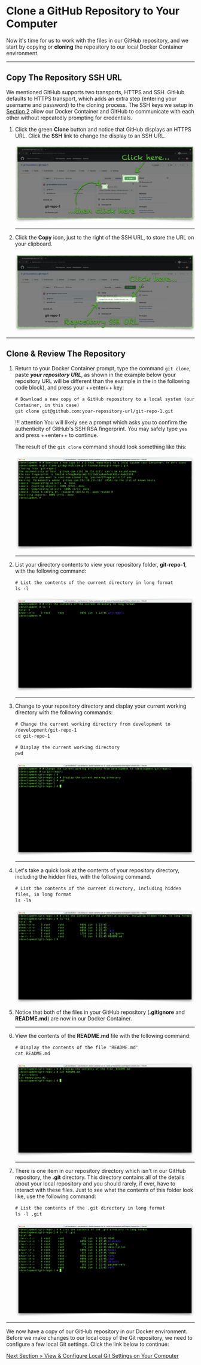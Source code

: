 # Clone a GitHub Repository to Your Computer

Now it's time for us to work with the files in our GitHub repository, and we start by copying or **cloning** the repository to our local Docker Container environment.

---

## Copy The Repository SSH URL

We mentioned GitHub supports two transports, HTTPS and SSH. GitHub defaults to HTTPS transport, which adds an extra step (entering your username and password) to the cloning process.  The SSH keys we setup in [Section 2](section_2.md "Setup GitHub Authentication") allow our Docker Container and GitHub to communicate with each other without repeatedly prompting for credentials.

1. Click the green **Clone** button and notice that GitHub displays an HTTPS URL. Click the **SSH** link to change the display to an SSH URL.

    ![github-clone-https](../images/github-clone-https.png "Clone repository button default transport")

    ---

2. Click the **Copy** icon, just to the right of the SSH URL, to store the URL on your clipboard.

    ![github-clone-ssh](../images/github-clone-ssh.png "Copy repository SSH URL")

---

## Clone & Review The Repository

1. Return to your Docker Container prompt, type the command `git clone`, paste **_your repository URL_**, as shown in the example below (your repository URL will be different than the example in the in the following code block), and press your ++enter++ key:

    ```shell
    # Download a new copy of a GitHub repository to a local system (our Container, in this case)
    git clone git@github.com:your-repository-url/git-repo-1.git
    ```

    !!! attention
        You will likely see a prompt which asks you to confirm the authenticity of GitHub's SSH RSA fingerprint. You may safely type `yes` and press ++enter++ to continue.

    The result of the `git clone` command should look something like this:

    ![git-clone](../images/git-clone.png "Clone GitHub repository")

    ---

2. List your directory contents to view your repository folder, **git-repo-1**, with the following command:

    ```shell
    # List the contents of the current directory in long format
    ls -l
    ```

    ![container-root-ls](../images/container-root-ls.png "List directory contents")

    ---

3. Change to your repository directory and display your current working directory with the following commands:

    ```shell
    # Change the current working directory from development to /development/git-repo-1
    cd git-repo-1
    ```

    ```shell
    # Display the current working directory
    pwd
    ```

    ![container-cd-repo](../images/container-cd-repo.png "Change to the respository directory")

    ---

4. Let's take a quick look at the contents of your repository directory, including the hidden files, with the following command.

    ```shell
    # List the contents of the current directory, including hidden files, in long format
    ls -la
    ```

    ![container-repo-ls](../images/container-repo-ls.png "List all repository files")

5. Notice that both of the files in your GitHub repository (**.gitignore** and **README.md**) are now in our Docker Container.

    ---

6. View the contents of the **README.md** file with the following command:

    ```shell
    # Display the contents of the file 'README.md'
    cat README.md
    ```

    ![container-cat-readme](../images/container-cat-readme.png "Display the README.md file contents")

    ---

7. There is one item in our repository directory which isn't in our GitHub repository, the **.git** directory. This directory contains all of the details about your local repository and you should rarely, if ever, have to interact with these files. Just to see what the contents of this folder look like, use the following command:

    ```shell
    # List the contents of the .git directory in long format
    ls -l .git
    ```

    ![container-ls-git](../images/container-ls-git.png "List the contents of the .git directory")

---

We now have a copy of our GitHub repository in our Docker environment. Before we make changes to our local copy of the Git repository, we need to configure a few local Git settings. Click the link below to continue:

[Next Section > View & Configure Local Git Settings on Your Computer](section_6.md "View & Configure Local Git Settings on Your Computer")
